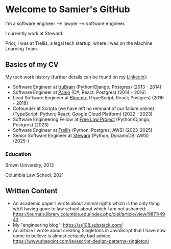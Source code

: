 # Welcome to Samier's GitHub

I'm a software engineer --> lawyer --> software engineer. 

I currently work at Steward.

Prior, I was at Trellis, a legal tech startup, where I was on the Machine Learning Team.

## Basics of my CV

My tech work history (further details can be found on my [Linkedin](https://www.linkedin.com/in/samier-saeed/)):

* Software Engineer at [truBrain](https://www.trubrain.com/) (Python/Django; Postgres) (2013 - 2014)
* Software Engineer at [Panjo](https://www.crunchbase.com/organization/panjo) (C#; React; Postgres) (2014 - 2016)
* Lead Software Engineer at [Bloomtri](https://www.bloomtri.com/) (TypeScript; React; Postgres) (2016 - 2018)
* Cofounder at Scripta (we have left no remnant of our failure online) (TypeScript; Python; React; Google Cloud Platform) (2022 - 2023)
* Software Engineering Fellow at [Free Law Project](https://github.com/freelawproject) (Python/Django; Postgres) (2023)
* Software Engineer at [Trellis](https://trellis.law/) (Python; Postgres; AWS) (2023-2025)
* Senior Software Engineer at [Steward](https://www.usesteward.com/) (Python; DynamoDB; AWS) (2025-)

### Education
Brown University, 2013

Columbia Law School, 2021

## Written Content

* An academic paper I wrote about animal rights which is the only thing w/r/t having gone to law school about which I am not ashamed: https://journals.library.columbia.edu/index.php/cjel/article/view/9871/4943
* My "engineering blog": https://ss108.substack.com/
* An article I wrote about creating Singletons in JavaScript that I have now come to believe is almost certainly bad advice: https://www.sitepoint.com/javascript-design-patterns-singleton/
